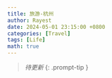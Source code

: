 ```yaml
---
title: 旅游-杭州
author: Rayest
date: 2024-05-01 23:15:00 +0800
categories: [Travel]
tags: [Life]
math: true
---
```


> *待更新*
{: .prompt-tip }